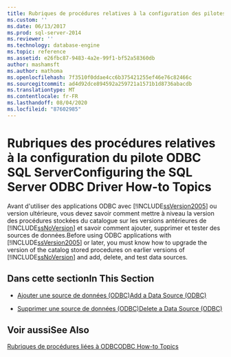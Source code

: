 ```yaml
---
title: Rubriques de procédures relatives à la configuration des pilotes ODBC SQL Server | Microsoft Docs
ms.custom: ''
ms.date: 06/13/2017
ms.prod: sql-server-2014
ms.reviewer: ''
ms.technology: database-engine
ms.topic: reference
ms.assetid: e26fbc87-9483-4a2e-99f1-bf52a58360db
author: mashamsft
ms.author: mathoma
ms.openlocfilehash: 7f3510f0ddae4cc6b375421255ef46e76c82466c
ms.sourcegitcommit: ad4d92dce894592a259721a1571b1d8736abacdb
ms.translationtype: MT
ms.contentlocale: fr-FR
ms.lasthandoff: 08/04/2020
ms.locfileid: "87602985"
---
```

# <a name="configuring-the-sql-server-odbc-driver-how-to-topics"></a><span data-ttu-id="1508e-102">Rubriques des procédures relatives à la configuration du pilote ODBC SQL Server</span><span class="sxs-lookup"><span data-stu-id="1508e-102">Configuring the SQL Server ODBC Driver How-to Topics</span></span>
  <span data-ttu-id="1508e-103">Avant d'utiliser des applications ODBC avec [!INCLUDE[ssVersion2005](../../includes/ssversion2005-md.md)] ou version ultérieure, vous devez savoir comment mettre à niveau la version des procédures stockées du catalogue sur les versions antérieures de [!INCLUDE[ssNoVersion](../../includes/ssnoversion-md.md)] et savoir comment ajouter, supprimer et tester des sources de données.</span><span class="sxs-lookup"><span data-stu-id="1508e-103">Before using ODBC applications with [!INCLUDE[ssVersion2005](../../includes/ssversion2005-md.md)] or later, you must know how to upgrade the version of the catalog stored procedures on earlier versions of [!INCLUDE[ssNoVersion](../../includes/ssnoversion-md.md)] and add, delete, and test data sources.</span></span>  
  
## <a name="in-this-section"></a><span data-ttu-id="1508e-104">Dans cette section</span><span class="sxs-lookup"><span data-stu-id="1508e-104">In This Section</span></span>  
  
-   [<span data-ttu-id="1508e-105">Ajouter une source de données &#40;ODBC&#41;</span><span class="sxs-lookup"><span data-stu-id="1508e-105">Add a Data Source &#40;ODBC&#41;</span></span>](../../relational-databases/native-client-odbc-how-to/configuring-the-sql-server-odbc-driver-add-a-data-source.md)  
  
-   [<span data-ttu-id="1508e-106">Supprimer une source de données &#40;ODBC&#41;</span><span class="sxs-lookup"><span data-stu-id="1508e-106">Delete a Data Source &#40;ODBC&#41;</span></span>](../../relational-databases/native-client-odbc-how-to/configuring-the-sql-server-odbc-driver-delete-a-data-source.md)  
  
## <a name="see-also"></a><span data-ttu-id="1508e-107">Voir aussi</span><span class="sxs-lookup"><span data-stu-id="1508e-107">See Also</span></span>  
 [<span data-ttu-id="1508e-108">Rubriques de procédures liées à ODBC</span><span class="sxs-lookup"><span data-stu-id="1508e-108">ODBC How-to Topics</span></span>](../../relational-databases/native-client-odbc-how-to/odbc-how-to-topics.md)  
  
  
